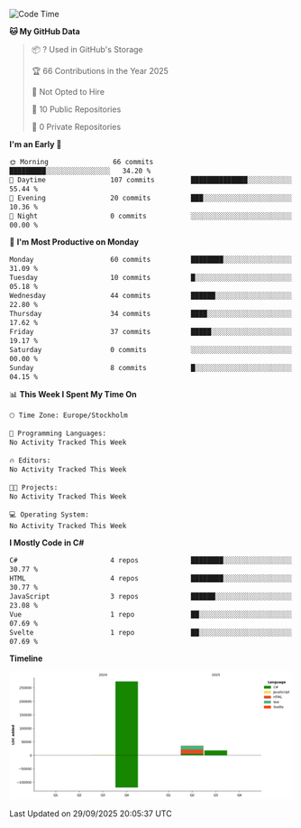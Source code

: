 <!--START_SECTION:waka-->
![Code Time](http://img.shields.io/badge/Code%20Time-0%20secs-blue)

**🐱 My GitHub Data** 

> 📦 ? Used in GitHub's Storage 
 > 
> 🏆 66 Contributions in the Year 2025
 > 
> 🚫 Not Opted to Hire
 > 
> 📜 10 Public Repositories 
 > 
> 🔑 0 Private Repositories 
 > 
**I'm an Early 🐤** 

```text
🌞 Morning                66 commits          █████████░░░░░░░░░░░░░░░░   34.20 % 
🌆 Daytime                107 commits         ██████████████░░░░░░░░░░░   55.44 % 
🌃 Evening                20 commits          ███░░░░░░░░░░░░░░░░░░░░░░   10.36 % 
🌙 Night                  0 commits           ░░░░░░░░░░░░░░░░░░░░░░░░░   00.00 % 
```
📅 **I'm Most Productive on Monday** 

```text
Monday                   60 commits          ████████░░░░░░░░░░░░░░░░░   31.09 % 
Tuesday                  10 commits          █░░░░░░░░░░░░░░░░░░░░░░░░   05.18 % 
Wednesday                44 commits          ██████░░░░░░░░░░░░░░░░░░░   22.80 % 
Thursday                 34 commits          ████░░░░░░░░░░░░░░░░░░░░░   17.62 % 
Friday                   37 commits          █████░░░░░░░░░░░░░░░░░░░░   19.17 % 
Saturday                 0 commits           ░░░░░░░░░░░░░░░░░░░░░░░░░   00.00 % 
Sunday                   8 commits           █░░░░░░░░░░░░░░░░░░░░░░░░   04.15 % 
```


📊 **This Week I Spent My Time On** 

```text
🕑︎ Time Zone: Europe/Stockholm

💬 Programming Languages: 
No Activity Tracked This Week

🔥 Editors: 
No Activity Tracked This Week

🐱‍💻 Projects: 
No Activity Tracked This Week

💻 Operating System: 
No Activity Tracked This Week
```

**I Mostly Code in C#** 

```text
C#                       4 repos             ████████░░░░░░░░░░░░░░░░░   30.77 % 
HTML                     4 repos             ████████░░░░░░░░░░░░░░░░░   30.77 % 
JavaScript               3 repos             ██████░░░░░░░░░░░░░░░░░░░   23.08 % 
Vue                      1 repo              ██░░░░░░░░░░░░░░░░░░░░░░░   07.69 % 
Svelte                   1 repo              ██░░░░░░░░░░░░░░░░░░░░░░░   07.69 % 
```



**Timeline**

![Lines of Code chart](https://raw.githubusercontent.com/Kittzor/Kittzor/main/assets/bar_graph.png)


 Last Updated on 29/09/2025 20:05:37 UTC
<!--END_SECTION:waka-->
